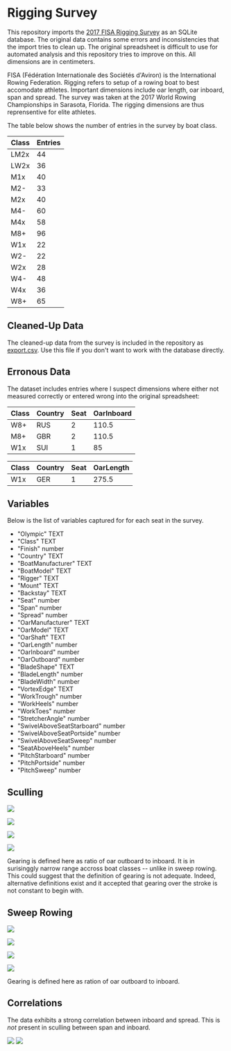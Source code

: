 
# Rigging Survey

This repository imports the [2017 FISA Rigging Survey] as an SQLite
database. The original data contains some errors and inconsistencies
that the import tries to clean up. The original spreadsheet is difficult
to use for automated analysis and this repository tries to improve on
this. All dimensions are in centimeters.

FISA (Fédération Internationale des Sociétés d'Aviron) is the
International Rowing Federation. Rigging refers to setup of a rowing
boat to best accomodate athletes. Important dimensions include oar
length, oar inboard, span and spread. The survey was taken at the 2017
World Rowing Championships in Sarasota, Florida. The rigging dimensions
are thus reprensentive for elite athletes.

The table below shows the number of entries in the survey by boat class.

| Class | Entries |
|-------|----------|
| LM2x  | 44       |
| LW2x  | 36       |
| M1x   | 40       |
| M2-   | 33       |
| M2x   | 40       |
| M4-   | 60       |
| M4x   | 58       |
| M8+   | 96       |
| W1x   | 22       |
| W2-   | 22       |
| W2x   | 28       |
| W4-   | 48       |
| W4x   | 36       |
| W8+   | 65       |

## Cleaned-Up Data

The cleaned-up data from the survey is included in the repository as
[export.csv](export.csv). Use this file if you don't want to work with
the database directly.

## Erronous Data

The dataset includes entries where I suspect dimensions where either not
measured correctly or entered wrong into the original spreadsheet:

| Class | Country | Seat | OarInboard |
|-------|---------|------|------------|
| W8+   | RUS     | 2    | 110.5      |
| M8+   | GBR     | 2    | 110.5      |
| W1x   | SUI     | 1    | 85         |

| Class | Country | Seat | OarLength |
|-------|---------|------|-----------|
| W1x   | GER     | 1    | 275.5     |

## Variables

Below is the list of variables captured for for each seat in the survey.

*   "Olympic" TEXT
*   "Class" TEXT
*   "Finish" number
*   "Country" TEXT
*   "BoatManufacturer" TEXT
*   "BoatModel" TEXT
*   "Rigger" TEXT
*   "Mount" TEXT
*   "Backstay" TEXT
*   "Seat" number
*   "Span" number
*   "Spread" number
*   "OarManufacturer" TEXT
*   "OarModel" TEXT
*   "OarShaft" TEXT
*   "OarLength" number
*   "OarInboard" number
*   "OarOutboard" number
*   "BladeShape" TEXT
*   "BladeLength" number
*   "BladeWidth" number
*   "VortexEdge" TEXT
*   "WorkTrough" number
*   "WorkHeels" number
*   "WorkToes" number
*   "StretcherAngle" number
*   "SwivelAboveSeatStarboard" number
*   "SwivelAboveSeatPortside" number
*   "SwivelAboveSeatSweep" number
*   "SeatAboveHeels" number
*   "PitchStarboard" number
*   "PitchPortside" number
*   "PitchSweep" number

## Sculling

![](./x-oarlength.png)

![](./x-span.png)

![](./x-inboard.png)

![](./x-gearing.png)

Gearing is defined here as ratio of oar outboard to inboard. It is in
surisinggly narrow range accross boat classes -- unlike in sweep rowing.
This could suggest that the definition of gearing is not adequate.
Indeed, alternative definitions exist and it accepted that gearing over
the stroke is not constant to begin with.

## Sweep Rowing

![](./oarlength.png)

![](./span.png)

![](./inboard.png)

![](./gearing.png)

Gearing is defined here as ration of oar outboard to inboard.

## Correlations

The data exhibits a strong correlation between inboard and spread. This
is *not* present in sculling between span and inboard. 

![](./inboard-spread.png)
![](./x-inboard-spread.png)

[2017 FISA Rigging Survey]: https://worldrowing.com/document/2017-rigging-survey/


